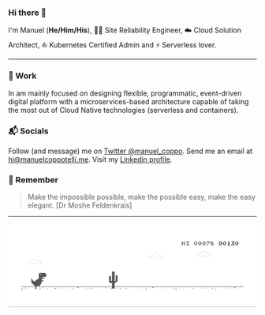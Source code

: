 ### Hi there 👋

I'm Manuel (**He/Him/His**), 🧙‍♂️ Site Reliability Engineer, ☁️ Cloud Solution Architect, ⛵️ Kubernetes Certified Admin and ⚡️ Serverless lover.

---

### 💼 Work

In am mainly focused on designing flexible, programmatic, event-driven digital platform with a microservices-based architecture capable of taking the most out of Cloud Native technologies (serverless and containers).


### 📬 Socials

Follow (and message) me on [Twitter @manuel_coppo](https://twitter.com/manuel_coppo/). Send me an email at [hi@manuelcoppotelli.me](mailto:hi@manuelcoppotelli.me?subject=Hey). Visit my [Linkedin profile](http://linkedin.com/in/manuelcoppotelli/).


### 📌 Remember

> Make the impossible possible, make the possible easy, make the easy elegant.   [Dr Moshe Feldenkrais]


---

![image](https://github.com/manuelcoppotelli/manuelcoppotelli/blob/master/dino.gif)
